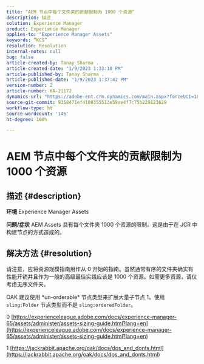 ```yaml
---
title: “AEM 节点中每个文件夹的贡献限制为 1000 个资源”
description: 描述
solution: Experience Manager
product: Experience Manager
applies-to: "Experience Manager Assets"
keywords: “KCS”
resolution: Resolution
internal-notes: null
bug: false
article-created-by: Tanay Sharma .
article-created-date: "1/9/2023 1:33:10 PM"
article-published-by: Tanay Sharma .
article-published-date: "1/9/2023 1:37:42 PM"
version-number: 2
article-number: KA-21172
dynamics-url: "https://adobe-ent.crm.dynamics.com/main.aspx?forceUCI=1&pagetype=entityrecord&etn=knowledgearticle&id=7f168827-2290-ed11-aad1-6045bd006793"
source-git-commit: 9358471ef4100355513e59ae4f7c75b229123629
workflow-type: ht
source-wordcount: '146'
ht-degree: 100%

---
```


# AEM 节点中每个文件夹的贡献限制为 1000 个资源

## 描述 {#description}

<b>环境</b>
Experience Manager Assets


<b>问题/症状</b>
AEM Assets 具有每个文件夹 1000 个资源的限制。这是由于在 JCR 中构建节点的方式造成的。


## 解决方法 {#resolution}


请注意，应将资源规模指南用作从 0 开始的指南。虽然通常有序的文件夹确实有性能开销并且作为一般的高级最佳实践应该是 1000 个资源。如需更多资源，请仅考虑无序文件夹。

OAK 建议使用 \*un-orderable\* 节点类型来扩展大量子节点 1。使用 `sling:Folder` 节点类型而不是 `sling:orderedFolder`。

0 [https://experienceleague.adobe.com/docs/experience-manager-65/assets/administer/assets-sizing-guide.html?lang=en](https://experienceleague.adobe.com/docs/experience-manager-65/assets/administer/assets-sizing-guide.html?lang=en)

1 [https://jackrabbit.apache.org/oak/docs/dos_and_donts.html](https://jackrabbit.apache.org/oak/docs/dos_and_donts.html)
